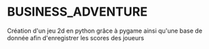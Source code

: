 # BUSINESS_ADVENTURE
Création d'un jeu 2d en python grâce à pygame ainsi qu'une base de donnée afin d'enregistrer les scores des joueurs
